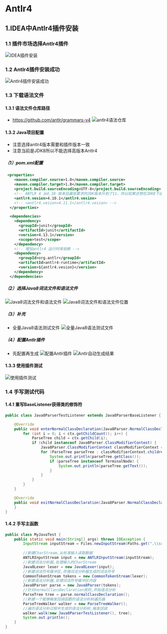# Antlr4

## 1.IDEA中Antlr4插件安装
### 1.1 插件市场选择Antlr4插件
![IDEA插件安装](image/入门/IDEA插件安装.png)

### 1.2 Antlr4插件安装成功
![Antlr4插件安装成功](image/入门/Antlr4插件安装成功.png)

### 1.3 下载语法文件
#### 1.3.1 语法文件仓库路径
* https://github.com/antlr/grammars-v4
![antlr4语法仓库](image/入门/antlr4语法仓库.png)

#### 1.3.2 Java项目配置
* 注意选择antlr4版本需要和插件版本一致
* 注意当前是JDK8所以不能选择高版本Antlr4

##### （1）pom.xml配置
```xml
 <properties>
    <maven.compiler.source>1.8</maven.compiler.source>
    <maven.compiler.target>1.8</maven.compiler.target>
    <project.build.sourceEncoding>UTF-8</project.build.sourceEncoding>
    <!-- ANTLR 4 从4.10 版本后最低要求的JDK版本升到了11，所以如果还想在JDK8下运行行ANTLR4可以只能使用4.9.3 -->
    <antlr4.vesion>4.10.1</antlr4.vesion>
    <!-- <antlr4.vesion>4.11.1</antlr4.vesion> -->
  </properties>

  <dependencies>
    <dependency>
      <groupId>junit</groupId>
      <artifactId>junit</artifactId>
      <version>4.13.1</version>
      <scope>test</scope>
    </dependency>
    <!-- 增加antlr4 运行时库依赖 -->
    <dependency>
      <groupId>org.antlr</groupId>
      <artifactId>antlr4-runtime</artifactId>
      <version>${antlr4.vesion}</version>
    </dependency>
  </dependencies>
```

##### （2）选择Java8词法文件和语法文件
![Java8词法文件和语法文件](image/入门/Java8词法文件和语法文件.png)
![Java8词法文件和语法文件位置](image/入门/Java8词法文件和语法文件位置.png)

##### （3）补充
* 全量Java8语法测试文件
![全量Java8语法测试文件](image/入门/全量Java8语法测试文件.png)

##### （4）配置Antlr插件
* 先配置再生成
![配置Antlr插件](image/入门/配置Antlr插件.png)
![Antlr自动生成结果](image/入门/Antlr自动生成结果.png)


#### 1.3.3 使用插件测试
![使用插件测试](image/入门/使用插件测试.png)


### 1.4 手写测试代码
#### 1.4.1 重写BaseListener获得类的修饰符
```java
public class Java8ParserTestListener extends Java8ParserBaseListener {

    @Override
    public void enterNormalClassDeclaration(Java8Parser.NormalClassDeclarationContext ctx) {
        for (int i = 0; i < ctx.getChildCount(); i++) {
            ParseTree child = ctx.getChild(i);
            if (child instanceof Java8Parser.ClassModifierContext) {
                Java8Parser.ClassModifierContext classModifierContext = (Java8Parser.ClassModifierContext) child;
                for (ParseTree parseTree : classModifierContext.children) {
                    System.out.println(parseTree.getClass());
                    if (parseTree instanceof TerminalNode) {
                        System.out.println(parseTree.getText());
                    }
                }
            }
        }
    }

    @Override
    public void exitNormalClassDeclaration(Java8Parser.NormalClassDeclarationContext ctx) {
    }
}

```

#### 1.4.2 手写主函数
```java
public class MyJavaTest {
    public static void main(String[] args) throws IOException {
        InputStream inputStream = Files.newInputStream(Paths.get(".\\src\\other\\helloworld.java"));
        
        //新建CharStream,从标准输入读取数据
        ANTLRInputStream input = new ANTLRInputStream(inputStream);
        //新建词法分析器,处理输入的CharStream
        Java8Lexer lexer = new Java8Lexer(input);
        //新建词法符号缓冲区,存储词法分析器生成的词法符号
        CommonTokenStream tokens = new CommonTokenStream(lexer);
        //新建语法分析器,处理词法符号缓冲区内容
        Java8Parser parse = new Java8Parser(tokens);
        //针对normalClassDeclaration规则,开始语法分析
        ParseTree tree = parse.normalClassDeclaration();
        //新建一个能够触发回调函数的语法分析树遍历器
        ParseTreeWalker walker = new ParseTreeWalker();
        //遍历语法分析过程中生成的语法分析树,触发回调
        walker.walk(new Java8ParserTestListener(), tree);
        System.out.println();
    }
}
```
